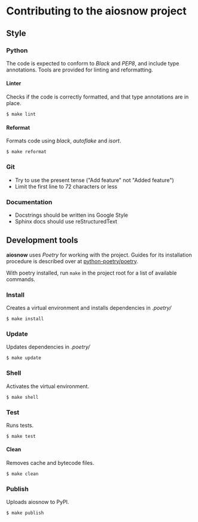 # Contributing to the aiosnow project

## Style

### Python

The code is expected to conform to *Black* and *PEP8*, and include type annotations. Tools are provided for linting and reformatting.

#### Linter

Checks if the code is correctly formatted, and that type annotations are in place.

```
$ make lint
```


#### Reformat

Formats code using *black*, *autoflake* and *isort*.

```
$ make reformat
```


### Git
- Try to use the present tense ("Add feature" not "Added feature")
- Limit the first line to 72 characters or less


### Documentation
- Docstrings should be written ins Google Style
- Sphinx docs should use reStructuredText

## Development tools

**aiosnow** uses *Poetry* for working with the project. Guides for its installation procedure is described over at [python-poetry/poetry](https://github.com/python-poetry/poetry#installation).

With poetry installed, run `make` in the project root for a list of available commands.

### Install

Creates a virtual environment and installs dependencies in *.poetry/*

```
$ make install
```

### Update

Updates dependencies in *.poetry/*

```
$ make update
```

### Shell

Activates the virtual environment.

```
$ make shell
```


### Test

Runs tests.

```
$ make test
```

#### Clean

Removes cache and bytecode files.

```
$ make clean
```

### Publish

Uploads aiosnow to PyPI.

```
$ make publish
```


